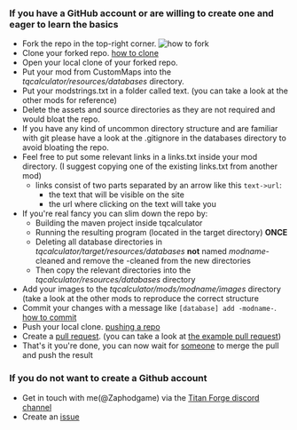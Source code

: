 ### If you have a GitHub account or are willing to create one and eager to learn the basics
  - Fork the repo in the top-right corner. ![how to fork](https://docs.github.com/assets/images/help/repository/fork_button.jpg)
  - Clone your forked repo. [how to clone](https://docs.github.com/en/free-pro-team@latest/github/creating-cloning-and-archiving-repositories/cloning-a-repository)
  - Open your local clone of your forked repo.
  - Put your mod from CustomMaps into the _tqcalculator/resources/databases_ directory.
  - Put your modstrings.txt in a folder called text. (you can take a look at the other mods for reference)
  - Delete the assets and source directories as they are not required and would bloat the repo.
  - If you have any kind of uncommon directory structure and are familiar with git please have a look at the .gitignore in the databases directory to avoid bloating the repo.
  - Feel free to put some relevant links in a links.txt inside your mod directory. (I suggest copying one of the existing links.txt from another mod)
    - links consist of two parts separated by an arrow like this ``text->url``:
      - the text that will be visible on the site 
      - the url where clicking on the text will take you
  - If you're real fancy you can slim down the repo by:
    - Building the maven project inside tqcalculator
    - Running the resulting program (located in the target directory) __ONCE__
    - Deleting all database directories in _tqcalculator/target/resources/databases_ __not__ named *modname*-cleaned and remove the -cleaned from the new directories
    - Then copy the relevant directories into the _tqcalculator/resources/databases_ directory
  - Add your images to the _tqcalculator/mods/modname/images_ directory (take a look at the other mods to reproduce the correct structure
  - Commit your changes with a message like ``[database] add -modname-``. [how to commit](https://github.com/git-guides/git-commit)
  - Push your local clone. [pushing a repo](https://docs.github.com/en/free-pro-team@latest/github/using-git/pushing-commits-to-a-remote-repository)
  - Create a [pull request](https://github.com/ByteSquire/TitanQuestCalculator/pulls). (you can take a look at [the example pull request](https://github.com/ByteSquire/TitanQuestCalculator/pull/1))
  - That's it you're done, you can now wait for [someone](https://github.com/ByteSquire) to merge the pull and push the result

### If you do not want to create a Github account
  - Get in touch with me(@Zaphodgame) via the [Titan Forge discord channel](https://discord.gg/efFsGMJ8tn)
  - Create an [issue](https://github.com/ByteSquire/TitanQuestCalculator/issues/new?assignees=ByteSquire&labels=&template=mod-addition.md&title=%5BModAddition%5D)
